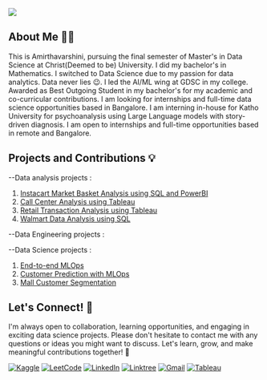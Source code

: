 ![](https://komarev.com/ghpvc/?username=amirtha19&color=green) 
## About Me 👩‍💻 
This is Amirthavarshini, pursuing the final semester of Master's in Data Science at Christ(Deemed to be) University. I did my bachelor's in Mathematics. I switched to Data Science due to my passion for data analytics. Data never lies 😉. I led the AI/ML wing at GDSC in my college. Awarded as Best Outgoing Student in my bachelor's for my academic and co-curricular contributions. I am looking for internships and full-time data science opportunities based in Bangalore. I am interning in-house for Katho University for psychoanalysis using Large Language models with story-driven diagnosis. I am open to internships and full-time opportunities based in remote and Bangalore.

## Projects and Contributions 💡

--Data analysis projects : 
1. [Instacart Market Basket Analysis using SQL and PowerBI](https://github.com/amirtha19/Instacart-market-basket-analysis)
2. [Call Center Analysis using Tableau](https://github.com/amirtha19/Call-center-analysis-using-Tableau)
3. [Retail Transaction Analysis using Tableau](https://github.com/amirtha19/Retail-transaction-analysis-using-Tableau)
4. [Walmart Data Analysis using SQL](https://github.com/amirtha19/Walmart-data-analysis-SQL)

--Data Engineering projects :

--Data Science projects :
1. [End-to-end MLOps](https://github.com/amirtha19/End-to-end-MLOps)
2. [Customer Prediction with MLOps](https://github.com/amirtha19/Customer-prediction-with-MLOps)
3. [Mall Customer Segmentation](https://github.com/amirtha19/Mall-customer-segmentation)


## Let's Connect! 🤝
I'm always open to collaboration, learning opportunities, and engaging in exciting data science projects. Please don't hesitate to contact me with any questions or ideas you might want to discuss. Let's learn, grow, and make meaningful contributions together! 🌟

[![Kaggle](https://img.shields.io/badge/Kaggle-20BEFF?style=for-the-badge&logo=Kaggle&logoColor=white)](https://www.kaggle.com/amirtha1901) [![LeetCode](https://img.shields.io/badge/-LeetCode-FFA116?style=for-the-badge&logo=LeetCode&logoColor=black)](https://leetcode.com/amirtha1901/)
[![LinkedIn](https://img.shields.io/badge/LinkedIn-0077B5?style=for-the-badge&logo=linkedin&logoColor=white)](https://www.linkedin.com/in/amirthavarshiniv/) [![Linktree](https://img.shields.io/badge/linktree-39E09B?style=for-the-badge&logo=linktree&logoColor=white)](https://linktr.ee/amirtha1901) [![Gmail](https://img.shields.io/badge/Gmail-D14836?style=for-the-badge&logo=gmail&logoColor=white)](mailto:amirthavarshini1901@gmail.com) [![Tableau](https://img.shields.io/badge/Tableau-E97627?style=for-the-badge&logo=Tableau&logoColor=white)](https://public.tableau.com/app/profile/amirthavarshini3434/vizzes)



